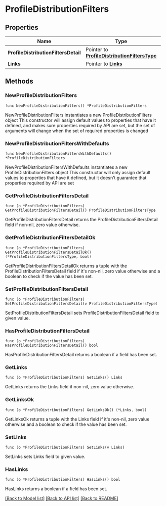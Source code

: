 # ProfileDistributionFilters

## Properties

Name | Type | Description | Notes
------------ | ------------- | ------------- | -------------
**ProfileDistributionFiltersDetail** | Pointer to [**ProfileDistributionFiltersType**](ProfileDistributionFiltersType.md) |  | [optional] 
**Links** | Pointer to [**Links**](Links.md) |  | [optional] 

## Methods

### NewProfileDistributionFilters

`func NewProfileDistributionFilters() *ProfileDistributionFilters`

NewProfileDistributionFilters instantiates a new ProfileDistributionFilters object
This constructor will assign default values to properties that have it defined,
and makes sure properties required by API are set, but the set of arguments
will change when the set of required properties is changed

### NewProfileDistributionFiltersWithDefaults

`func NewProfileDistributionFiltersWithDefaults() *ProfileDistributionFilters`

NewProfileDistributionFiltersWithDefaults instantiates a new ProfileDistributionFilters object
This constructor will only assign default values to properties that have it defined,
but it doesn't guarantee that properties required by API are set

### GetProfileDistributionFiltersDetail

`func (o *ProfileDistributionFilters) GetProfileDistributionFiltersDetail() ProfileDistributionFiltersType`

GetProfileDistributionFiltersDetail returns the ProfileDistributionFiltersDetail field if non-nil, zero value otherwise.

### GetProfileDistributionFiltersDetailOk

`func (o *ProfileDistributionFilters) GetProfileDistributionFiltersDetailOk() (*ProfileDistributionFiltersType, bool)`

GetProfileDistributionFiltersDetailOk returns a tuple with the ProfileDistributionFiltersDetail field if it's non-nil, zero value otherwise
and a boolean to check if the value has been set.

### SetProfileDistributionFiltersDetail

`func (o *ProfileDistributionFilters) SetProfileDistributionFiltersDetail(v ProfileDistributionFiltersType)`

SetProfileDistributionFiltersDetail sets ProfileDistributionFiltersDetail field to given value.

### HasProfileDistributionFiltersDetail

`func (o *ProfileDistributionFilters) HasProfileDistributionFiltersDetail() bool`

HasProfileDistributionFiltersDetail returns a boolean if a field has been set.

### GetLinks

`func (o *ProfileDistributionFilters) GetLinks() Links`

GetLinks returns the Links field if non-nil, zero value otherwise.

### GetLinksOk

`func (o *ProfileDistributionFilters) GetLinksOk() (*Links, bool)`

GetLinksOk returns a tuple with the Links field if it's non-nil, zero value otherwise
and a boolean to check if the value has been set.

### SetLinks

`func (o *ProfileDistributionFilters) SetLinks(v Links)`

SetLinks sets Links field to given value.

### HasLinks

`func (o *ProfileDistributionFilters) HasLinks() bool`

HasLinks returns a boolean if a field has been set.


[[Back to Model list]](../README.md#documentation-for-models) [[Back to API list]](../README.md#documentation-for-api-endpoints) [[Back to README]](../README.md)


